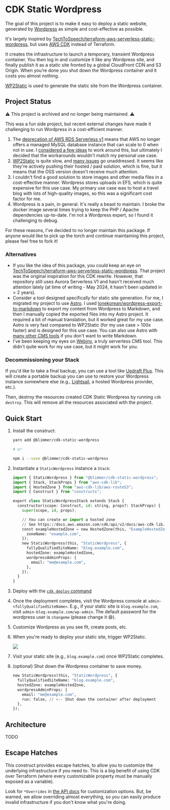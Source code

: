 # CDK Static Wordpress

The goal of this project is to make it easy to deploy a static website, generated by [Wordpress](https://wordpress.org/)
as simple and cost-effective as possible.

It's largely inspired by
[TechToSpeech/terraform-aws-serverless-static-wordpress](https://github.com/TechToSpeech/terraform-aws-serverless-static-wordpress/),
but uses [AWS CDK](https://aws.amazon.com/cdk/) instead of Terraform.

It creates the infrastructure to launch a temporary, transient Wordpress container. You then log in and customize it
like any Wordpress site, and finally publish it as a static site fronted by a global CloudFront CDN and S3 Origin. When
you’re done you shut down the Wordpress container and it costs you almost nothing.

[WP2Static](https://wp2static.com/) is used to generate the static site from the Wordpress container.

## Project Status

⚠️ This project is archived and no longer being maintained. ⚠️

This was a fun side project, but recent external changes have made it challenging to run Wordpress in a cost-efficient
manner.

1. The [deprecation of AWS RDS Serverless v1](https://www.infoq.com/news/2024/01/aurora-serverless-v1-retirement/) means
   that AWS no longer offers a managed MySQL database instance that can scale to 0 when not in use. I
   [considered a few ideas](https://github.com/blimmer/cdk-static-wordpress/issues/32) to work around this, but
   ultimately I decided that the workarounds wouldn't match my personal use case.
2. [WP2Static](https://wp2static.com/) is quite slow, and [many issues](https://github.com/elementor/wp2static) go
   unaddressed. It seems like they're actively pushing their hosted / paid solution, which is fine, but it means that
   the OSS version doesn't receive much attention.
3. I couldn't find a good solution to store images and other media files in a cost-effective manner. Wordpress stores
   uploads in EFS, which is quite expensive for this use case. My primary use case was to host a travel blog with lots
   of high-quality images, so this was a significant cost factor for me.
4. Wordpress is a pain, in general. It's really a beast to maintain. I broke the docker image several times trying to
   keep the PHP / Apache dependencies up-to-date. I'm not a Wordpress expert, so I found it challenging to debug.

For these reasons, I've decided to no longer maintain this package. If anyone would like to pick up the torch and
continue maintaining this project, please feel free to fork it!

### Alternatives

* If you like the idea of this package, you could keep an eye on
  [TechToSpeech/terraform-aws-serverless-static-wordpress](https://github.com/TechToSpeech/terraform-aws-serverless-static-wordpress/).
  That project was the original inspiration for this CDK rewrite. However, that repository still uses Aurora Serverless
  V1 and hasn't received much attention lately (at time of writing - May 2024, it hasn't been updated in > 2 years).
* Consider a tool designed specifically for static site generation. For me, I migrated my project to use
  [Astro](https://astro.build). I used
  [lonekorean/wordpress-export-to-markdown](https://github.com/lonekorean/wordpress-export-to-markdown) to export my
  content from Wordpress to Markdown, and then I manually copied the exported files into my Astro project. It required a
  bit of manual translation, but it worked great for my use case. Astro is very fast compared to WP2Static (for my use
  case > 100x faster) and is designed for this use case. You can also use Astro with
  [many other CMS tools](https://docs.astro.build/en/guides/cms/) if you don't want to write Markdown.
* I've been keeping my eyes on [Webiny](https://www.webiny.com/), a truly serverless CMS tool. This didn't quite work
  for my use case, but it might work for you.

### Decommissioning your Stack

If you'd like to take a final backup, you can use a tool like
[Updraft Plus](https://wordpress.org/plugins/updraftplus/). This will create a portable backup you can use to restore
your Wordpress instance somewhere else (e.g., [Lightsail](https://aws.amazon.com/lightsail/projects/wordpress/), a
hosted Wordpress provider, etc.).

Then, destroy the resources created CDK Static Wordpress by running `cdk destroy`. This will remove all the resources
associated with the project.

## Quick Start

1. Install the construct:

   ```bash
   yarn add @blimmer/cdk-static-wordpress

   # or

   npm i --save @blimmer/cdk-static-wordpress
   ```
2. Instantiate a `StaticWordpress` instance a `Stack`:

   ```python
   import { StaticWordpress } from "@blimmer/cdk-static-wordpress";
   import { Stack, StackProps } from "aws-cdk-lib";
   import { HostedZone } from "aws-cdk-lib/aws-route53";
   import { Construct } from "constructs";

   export class StaticWordpressStack extends Stack {
     constructor(scope: Construct, id: string, props?: StackProps) {
       super(scope, id, props);

       // You can create or import a hosted zone
       // See https://docs.aws.amazon.com/cdk/api/v2/docs/aws-cdk-lib.aws_route53.HostedZone.html
       const exampleHostedZone = new HostedZone(this, "ExampleHostedZone", {
         zoneName: "example.com",
       });
       new StaticWordpress(this, "StaticWordpress", {
         fullyQualifiedSiteName: "blog.example.com",
         hostedZone: exampleHostedZone,
         wordpressAdminProps: {
           email: "me@example.com",
         },
       });
     }
   }
   ```
3. Deploy with the [`cdk deploy` command](https://docs.aws.amazon.com/cdk/v2/guide/cli.html#cli-deploy)
4. Once the deployment completes, visit the Wordpress console at `admin-<fullyQualifiedSiteName>`. E.g., if your static
   site is `blog.example.com`, visit `admin-blog.example.com/wp-admin`. The default password for the wordpress user is
   `changeme` (please change it :smile:).
5. Customize Wordpress as you see fit, create posts, etc.
6. When you're ready to deploy your static site, trigger WP2Static.

   ![](https://github.com/blimmer/cdk-static-wordpress/assets/630449/598ecdd4-ffb6-4381-bd0e-50564622f3c3)
7. Visit your static site (e.g., `blog.example.com`) once WP2Static completes.
8. (optional) Shut down the Wordpress container to save money.

   ```python
   new StaticWordpress(this, "StaticWordpress", {
     fullyQualifiedSiteName: "blog.example.com",
     hostedZone: exampleHostedZone,
     wordpressAdminProps: {
       email: "me@example.com",
       run: false, // <-- Shut down the container after deployment
     },
   });
   ```

## Architecture

TODO

## Escape Hatches

This construct provides escape hatches, to allow you to customize the underlying infrastructure if you need to. This is
a big benefit of using CDK over Terraform (where every customizable property must be manually exposed as a variable).

Look for `*Overrides` in [the API docs](/API.md) for customization options. But, be warned, we allow overriding almost
everything, so you can easily produce invalid infrastructure if you don't know what you're doing.
